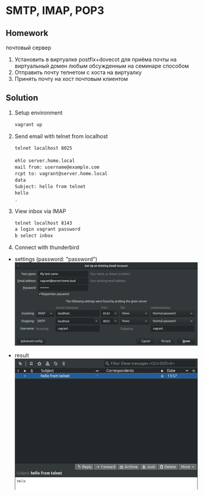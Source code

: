 # SMTP, IMAP, POP3

## Homework
почтовый сервер
1. Установить в виртуалке postfix+dovecot для приёма почты на виртуальный домен любым обсужденным на семинаре способом
2. Отправить почту телнетом с хоста на виртуалку
3. Принять почту на хост почтовым клиентом

## Solution
1. Setup environment
    ```bash
    vagrant up
    ```

1. Send email with telnet from localhost
    ```bash
    telnet localhost 8025

    ehlo server.home.local
    mail from: username@example.com
    rcpt to: vagrant@server.home.local
    data
    Subject: hello from telnet
    hello
    .
    ```

1. View inbox via IMAP
    ```bash
    telnet localhost 8143
    a login vagrant password
    b select inbox
    ```

1. Connect with thunderbird

  * settings (password: "password")
  ![thunderbird settings](img/thunderbird.png)

  * result
  ![email box](img/email-box.png)
